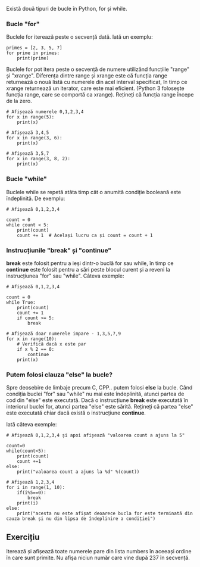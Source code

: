 Există două tipuri de bucle în Python, for și while.

### Bucle "for"

Buclele for iterează peste o secvență dată. Iată un exemplu:

    primes = [2, 3, 5, 7]
    for prime in primes:
        print(prime)

Buclele for pot itera peste o secvență de numere utilizând funcțiile "range" și "xrange". Diferența dintre range și xrange este că funcția range returnează o nouă listă cu numerele din acel interval specificat, în timp ce xrange returnează un iterator, care este mai eficient. (Python 3 folosește funcția range, care se comportă ca xrange). Rețineți că funcția range începe de la zero.

    # Afișează numerele 0,1,2,3,4
    for x in range(5):
        print(x)

    # Afișează 3,4,5
    for x in range(3, 6):
        print(x)

    # Afișează 3,5,7
    for x in range(3, 8, 2):
        print(x)

### Bucle "while"

Buclele while se repetă atâta timp cât o anumită condiție booleană este îndeplinită. De exemplu:

    # Afișează 0,1,2,3,4

    count = 0
    while count < 5:
        print(count)
        count += 1  # Același lucru ca și count = count + 1

### Instrucțiunile "break" și "continue"

**break** este folosit pentru a ieși dintr-o buclă for sau while, în timp ce **continue** este folosit pentru a sări peste blocul curent și a reveni la instrucțiunea "for" sau "while". Câteva exemple:

    # Afișează 0,1,2,3,4

    count = 0
    while True:
        print(count)
        count += 1
        if count >= 5:
            break

    # Afișează doar numerele impare - 1,3,5,7,9
    for x in range(10):
        # Verifică dacă x este par
        if x % 2 == 0:
            continue
        print(x)

### Putem folosi clauza "else" la bucle?

Spre deosebire de limbaje precum C, CPP.. putem folosi **else** la bucle. Când condiția buclei "for" sau "while" nu mai este îndeplinită, atunci partea de cod din "else" este executată. Dacă o instrucțiune **break** este executată în interiorul buclei for, atunci partea "else" este sărită. Rețineți că partea "else" este executată chiar dacă există o instrucțiune **continue**.

Iată câteva exemple:

    # Afișează 0,1,2,3,4 și apoi afișează "valoarea count a ajuns la 5"

    count=0
    while(count<5):
        print(count)
        count +=1
    else:
        print("valoarea count a ajuns la %d" %(count))

    # Afișează 1,2,3,4
    for i in range(1, 10):
        if(i%5==0):
            break
        print(i)
    else:
        print("acesta nu este afișat deoarece bucla for este terminată din cauza break și nu din lipsa de îndeplinire a condiției")


Exercițiu
--------

Iterează și afișează toate numerele pare din lista numbers în aceeași ordine în care sunt primite. Nu afișa niciun număr care vine după 237 în secvență.